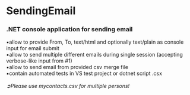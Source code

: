 # SendingEmail
<h3>.NET console application for sending email</h3>
▪allow to provide From, To, text/html and optionally text/plain as console input for email submit<br>
▪allow to send multiple different emails during single session (accepting verbose-like input from #1)<br>
▪allow to send email from provided csv merge file<br>
▪contain automated tests in VS test project or dotnet script .csx<br>
<br>
<i>➲Please use mycontacts.csv for multiple persons!</i>
